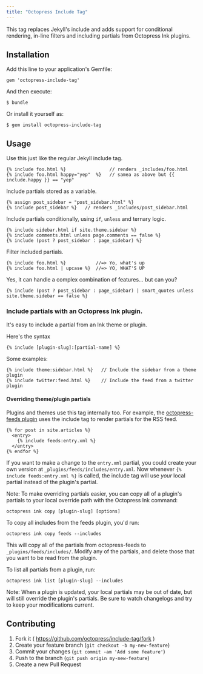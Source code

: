 ```yaml
---
title: "Octopress Include Tag"
---
```


This tag replaces Jekyll's include and adds support for conditional rendering, in-line filters and including partials from Octopress Ink plugins.

## Installation

Add this line to your application's Gemfile:

    gem 'octopress-include-tag'

And then execute:

    $ bundle

Or install it yourself as:

    $ gem install octopress-include-tag

## Usage

Use this just like the regular Jekyll include tag.

    {% include foo.html %}                // renders _includes/foo.html
    {% include foo.html happy="yep"  %}   // samea as above but {{ include.happy }} == "yep"

Include partials stored as a variable.

    {% assign post_sidebar = "post_sidebar.html" %}
    {% include post_sidebar %}   // renders _includes/post_sidebar.html

Include partials conditionally, using `if`, `unless` and ternary logic.

    {% include sidebar.html if site.theme.sidebar %}
    {% include comments.html unless page.comments == false %}
    {% include (post ? post_sidebar : page_sidebar) %}

Filter included partials.

    {% include foo.html %}           //=> Yo, what's up
    {% include foo.html | upcase %}  //=> YO, WHAT'S UP

Yes, it can handle a complex combination of features… but can you?

    {% include (post ? post_sidebar : page_sidebar) | smart_quotes unless site.theme.sidebar == false %}

### Include partials with an Octopress Ink plugin.

It's easy to include a partial from an Ink theme or plugin.

Here's the syntax

    {% include [plugin-slug]:[partial-name] %}

Some examples:

    {% include theme:sidebar.html %}   // Include the sidebar from a theme plugin
    {% include twitter:feed.html %}    // Include the feed from a twitter plugin

#### Overriding theme/plugin partials

Plugins and themes use this tag internally too. For example, the [octopress-feeds plugin](https://github.com/octopress/feeds/blob/master/assets/pages/article-feed.xml#L10) uses the include tag to
render partials for the RSS feed.

    {% for post in site.articles %}
      <entry>
        {% include feeds:entry.xml %}
      </entry>
    {% endfor %}


If you want to make a change to the `entry.xml` partial, you could create your own version at `_plugins/feeds/includes/entry.xml`.
Now whenever `{% include feeds:entry.xml %}` is called, the include tag will use *your* local partial instead of the plugin's partial.

Note: To make overriding partials easier, you can copy all of a plugin's partials to your local override path with the Octopress Ink command:

    octopress ink copy [plugin-slug] [options]

To copy all includes from the feeds plugin, you'd run:

    octopress ink copy feeds --includes

This will copy all of the partials from octopress-feeds to `_plugins/feeds/includes/`. Modify any of the partials, and delete those that you want to be read from the plugin.

To list all partials from a plugin, run:

    octopress ink list [plugin-slug] --includes

Note: When a plugin is updated, your local partials may be out of date, but will still override the plugin's partials. Be sure to watch changelogs and try to keep your modifications current.

## Contributing

1. Fork it ( https://github.com/octopress/include-tag/fork )
2. Create your feature branch (`git checkout -b my-new-feature`)
3. Commit your changes (`git commit -am 'Add some feature'`)
4. Push to the branch (`git push origin my-new-feature`)
5. Create a new Pull Request
